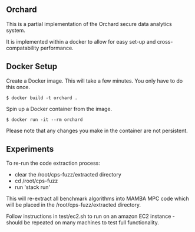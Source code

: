 ## Orchard

This is a partial implementation of the Orchard secure data analytics system.

It is implemented within a docker to allow for easy set-up and cross-compatability performance.

## Docker Setup
Create a Docker image. This will take a few minutes. You only have to do this
once.
```
$ docker build -t orchard .
```
Spin up a Docker container from the image. 
```
$ docker run -it --rm orchard
```
Please note that any changes you make in the container are not persistent.

## Experiments

To re-run the code extraction process:
- clear the /root/cps-fuzz/extracted directory
- cd /root/cps-fuzz
- run 'stack run'

This will re-extract all benchmark algorithms into MAMBA MPC code which will be placed in the  /root/cps-fuzz/extracted directory.

Follow instructions in test/ec2.sh to run on an amazon EC2 instance - should be repeated on many machines to test full functionality.

